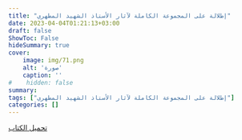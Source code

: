 ```yaml
---
title: "إطلالة على المجموعة الكاملة لآثار الأستاذ الشهيد المطهري"
date: 2023-04-04T01:21:13+03:00
draft: false
ShowToc: False
hideSummary: true
cover:
    image: img/71.png
    alt: 'صورة'
    caption: ''
#    hidden: false
summary: 
tags: ["إطلالة على المجموعة الكاملة لآثار الأستاذ الشهيد المطهري"]
categories: []
---
```

[تحميل الكتاب](./../../books/71.pdf)

